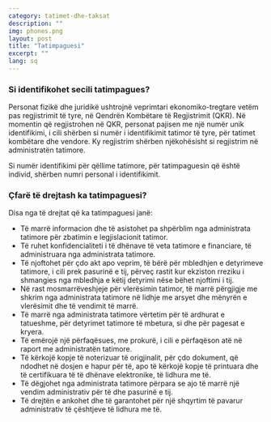 ```yaml
---
category: tatimet-dhe-taksat
description: ""
img: phones.png
layout: post
title: "Tatimpaguesi"
excerpt: ""
lang: sq
---
```

<script>
var data = { topics: [
  {
    title: "Si identifikohet secili tatimpagues?",
    text: function(){ return $("#part1").html(); }
  },
  {
    title: "Të drejtat e tatimpaguesit",
    text: function(){ return $("#part2").html(); }
  }
]};
</script>

<div id="part1" class="hidden">
<h3>Si identifikohet secili tatimpagues?</h3>
<p>Personat fizikë dhe juridikë ushtrojnë veprimtari ekonomiko-tregtare vetëm pas regjistrimit të tyre, në Qendrën Kombëtare të Regjistrimit (QKR). Në momentin që regjistrohen në QKR, personat pajisen me një numër unik identifikimi, i cili shërben si numër i identifikimit tatimor të tyre, për tatimet kombëtare dhe vendore. Ky regjistrim shërben njëkohësisht si regjistrim në administratën tatimore.</p>
<p>Si numër identifikimi për qëllime tatimore, për tatimpaguesin që është individ, shërben numri personal i identifikimit.</p>
</div>

<div id="part2" class="hidden">
<h3>Çfarë të drejtash ka tatimpaguesi?</h3>
Disa nga të drejtat që ka tatimpaguesi janë:
<ul>
<li>Të marrë informacion dhe të asistohet pa shpërblim nga administrata tatimore për zbatimin e legjislacionit tatimor.</li>
<li>Të ruhet konfidencialiteti i të dhënave të veta tatimore e financiare, të administruara nga administrata tatimore.</li>
<li>Të njoftohet për çdo akt apo veprim, të bërë për mbledhjen e detyrimeve tatimore, i cili prek pasurinë e tij, përveç rastit kur ekziston rreziku i shmangies nga mbledhja e këtij detyrimi nëse bëhet njoftimi i tij.</li>
<li>Në rast mosmarrëveshjeje për vlerësimin tatimor, të marrë përgjigje me shkrim nga administrata tatimore në lidhje me arsyet dhe mënyrën e vlerësimit dhe të vendimit të marrë.</li>
<li>Të marrë nga administrata tatimore vërtetim për të ardhurat e tatueshme, për detyrimet tatimore të mbetura, si dhe për pagesat e kryera.</li>
<li>Të emërojë një përfaqësues, me prokurë, i cili e përfaqëson atë në raport me administratën tatimore.</li>
<li>Të kërkojë kopje të noterizuar të origjinalit, për çdo dokument, që ndodhet në dosjen e hapur për të, apo të kërkojë kopje të printuara dhe të certifikuara të të dhënave elektronike, të lidhura me të.</li>
<li>Të dëgjohet nga administrata tatimore përpara se ajo të marrë një vendim administrativ për të dhe pasurinë e tij.</li>
<li>Të drejtën e ankohet dhe të garantohet për një shqyrtim të pavarur administrativ të çështjeve të lidhura me të.</li>
</ul>
</div>

<div class="post-content"></div>

